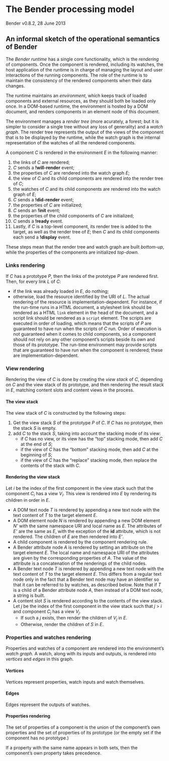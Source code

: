 # The Bender processing model

Bender v0.8.2, 28 June 2013

## An informal sketch of the operational semantics of Bender

The *Bender runtime* has a single core functionality, which is the *rendering*
of components.
Once the component is rendered, including its watches, the host application of
the runtime is in charge of managing the layout and user interactions of the
running components.
The role of the runtime is to maintain the consistency of the rendered
components when their data changes.

The runtime maintains an *environment*, which keeps track of loaded components
and external resources, as they should both be loaded only once.
In a DOM-based runtime, the environment is hosted by a DOM document, and renders
components in an element node of this document.

The environment manages a *render tree* (more acurately, a forest; but it is
simpler to consider a single tree without any loss of generality) and a *watch
graph*.
The render tree represents the output of the views of the component that is to
be displayed by the runtime, while the watch graph is the internal
representation of the watches of all the rendered components.

A component *C* is rendered in the environment *E* in the following manner:

1. the links of *C* are rendered;
2. *C* sends a **!will-render** event;
3. the properties of *C* are rendered into the watch graph *E*;
4. the view of *C* and its child components are rendered into the render tree of
   *C*;
5. the watches of *C* and its child components are rendered into the watch graph
   of *E*;
6. *C* sends a **!did-render** event;
7. the properties of *C* are initialized;
8. *C* sends an **!init** event;
9. the properties of the child components of *C* are initialized;
10. *C* sends a **!ready** event.
11. Lastly, if *C* is a top-level component, its render tree is added to the
    target, as well as the render tree of *E*; then *C* and its child components
    each send a **!display** event.

These steps mean that the render tree and watch graph are built *bottom-up*,
while the properties of the components are initialized *top-down*.

### Links rendering

If *C* has a prototype *P*, then the links of the prototype *P* are rendered
first.
Then, for every link *L* of *C*:

* if the link was already loaded in *E*, do nothing;
* otherwise, load the resource identified by the URI of *L*.
  The actual rendering of the resource is implementation-dependent.
  For instance, if the run-time runs in a HTML document, a stylesheet link
  should be rendered as a HTML `link` element in the head of the document, and a
  script link should be rendered as a `script` element.
  The scripts are executed in order of loading, which means that the scripts of
  *P* are guaranteed to have run when the scripts of *C* run.
  Order of execution is not guaranteed when it comes to child components, so a
  component should not rely on any other component’s scripts beside its own and
  those of its prototype.
  The run-time environment may provide scripts that are guaranteed to have run
  when the component is rendered; these are implementation-dependent.

### View rendering

Rendering the view of *C* is done by creating the *view stack* of *C*,
depending on *C* and the view stack of its prototype, and then rendering the
result stack in *E*, matching content slots and content views in the process.

#### The view stack

The view stack of *C* is constructed by the following steps:

1. Get the view stack *S* of the prototype *P* of *C*. If *C* has no prototype,
   then the stack *S* is empty.
2. add *C* to the stack *S*, taking into account the stacking mode of its view:
     * if *C* has no view, or its view has the “top” stacking mode, then add *C*
       at the end of *S*;
     * if the view of *C* has the “bottom” stacking mode, then add *C* at the
       beginning of *S*;
     * if the view of *C* has the “replace” stacking mode, then replace the
       contents of the stack with *C*.

#### Rendering the view stack

Let *i* be the index of the first component in the view stack such that the
component *C<sub>i</sub>* has a view *V<sub>i</sub>*.
This view is rendered into *E* by rendering its children in order in *E*.

* A DOM text node *T* is rendered by appending a new text node with the text
  content of *T* to the target element *E*.
* A DOM element node *N* is rendered by appending a new DOM element *N’* with
  the same namespace URI and local name as *E*.
  The attributes of *E’* are the same as *E*, with the exception of the **id**
  attribute, which is not rendered.
  The children of *E* are then rendered into *E’*.
* A child component is rendered by the component rendering rule.
* A Bender attribute node *A* is rendered by setting an attribute on the target
  element *E*.
  The local name and namespace URI of the attributes are given by the
  corresponding properties of *A*.
  The value of the attribute is a concatenation of the renderings of the child
  nodes.
* A Bender text node *T* is rendered by appending a new text node with the text
  content of *T* to the target element *E*.
  This differs from a regular text node only in the fact that a Bender text node
  may have an identifier so that it can be referred to by watches, as described
  below.
  Note that if *T* is a child of a Bender attribute node *A*, then instead of a
  DOM text node, a string is built.
* A content slot *S* is rendered according to the contents of the view stack.
  Let *j* be the index of the first component in the view stack such that *j* >
  *i* and component *C<sub>j</sub>* has a view *V<sub>j</sub>*.
    * If such a *j* exists, then render the children of *V<sub>j</sub>* in *E*.
    * Otherwise, render the children of *S* in *E*.


### Properties and watches rendering

Properties and watches of a component are rendered into the environment’s *watch
graph*.
A watch, along with its inputs and outputs, is rendered into *vertices* and
*edges* in this graph.

#### Vertices

Vertices represent properties, watch inputs and watch themselves.

#### Edges

Edges represent the outputs of watches.


#### Properties rendering

The set of properties of a component is the union of the component’s own
properties and the set of properties of its prototype (or the empty set if the
component has no prototype.)

If a property with the same name appears in both sets, then the component’s own
property takes precedence.
